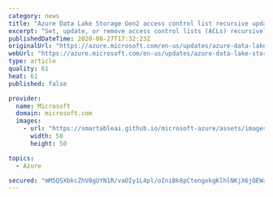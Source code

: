 ```yaml
---
category: news
title: "Azure Data Lake Storage Gen2 access control list recursive update in public preview"
excerpt: "Set, update, or remove access control lists (ACLs) recursively for existing Azure Data Lake Storage Gen2 directories and files."
publishedDateTime: 2020-08-27T17:32:23Z
originalUrl: "https://azure.microsoft.com/en-us/updates/azure-data-lake-storage-gen2-access-control-list-recursive-update-in-public-preview/"
webUrl: "https://azure.microsoft.com/en-us/updates/azure-data-lake-storage-gen2-access-control-list-recursive-update-in-public-preview/"
type: article
quality: 61
heat: 61
published: false

provider:
  name: Microsoft
  domain: microsoft.com
  images:
    - url: "https://smartableai.github.io/microsoft-azure/assets/images/organizations/microsoft.com-50x50.jpg"
      width: 50
      height: 50

topics:
  - Azure

secured: "mM5QSXbkcZhV0gUYN1R/vaOIy1L4pl/oIniBk8pCtengxkgKlhlNKjX6jQEWassYuTZPNO+uutZRg7SCG4ZQpWAuSACGqEg4qKPTN6fQq95i6os7TwWSotgd8AMwxaxs4Lg0nWL5k8wBXnJXPxjHSoKNp7JW8T85+gPrB2BuiOD0z6gY1e770uAPV1of7/uhcF/IdfFaaWt7RG9OGpUJTSEHtKnAQeexeTWr8zgch3JZoDqPL4suVWffi3swvPPwnFOf2MDBkRRHIPXCL7YBl4RVzZKsYzfFyWtWm2Aj8WU2KBtRFpoUryQumd+EqSRxNMBtSZXOQXe6aTA50ye1DTuNv7zq9+Fw3LqWB/3PCBo=;Y9TgpoCNMFpqdwJomb4qpQ=="
---
```


